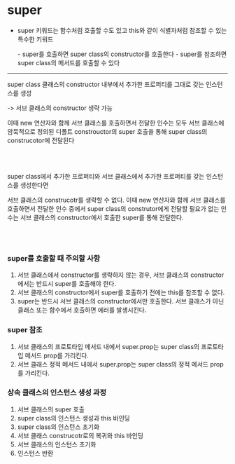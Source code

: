 # super

- super 키워드는 함수처럼 호출할 수도 있고 this와 같이 식별자처럼 참조할 수 있는 특수한 키워드

  \- super를 호출하면 super class의 constructor를 호출한다
  \- super를 참조하면 super class의 메서드를 호출할 수 있다

---

super class 클래스의 constructor 내부에서 추가한 프로퍼티를 그대로 갖는 인스턴스를 생성

-> 서브 클래스의 constructor 생략 가능

이때 new 연산자와 함께 서브 클래스를 호출하면서 전달한 인수는 모두 서브 클래스에 암묵적으로 정의된 디폴트 constrouctor의 super 호출을 통해 super class의 construcotor에 전달된다

<br>

<br>

super class에서 추가한 프로퍼티와 서브 클래스에서 추가한 프로퍼티를 갖는 인스턴스를 생성한다면

서브 클래스의 construcotr를 생략할 수 없다. 이때 new 연산자와 함께 서브 클래스를 호출하면서 전달한 인수 중에서 super class의 construtor에게 전달할 필요가 없는 인수는 서브 클래스의 constructor에서 호출한 super를 통해 전달한다.

<br>

<br>

### super를 호출할 때 주의할 사항

1. 서브 클래스에서 constructor를 생략하지 않는 경우, 서브 클래스의 constructor에서는 반드시 super를 호출해야 한다.
2. 서브 클래스의 constructor에서 super를 호출하기 전에는 this를 참조할 수 없다.
3. super는 반드시 서브 클래스의 constructor에서만 호출한다. 서브 클래스가 아닌 클래스 또는 함수에서 호출하면 에러를 발생시킨다.

### super 참조

1. 서브 클래스의 프로토타입 메서드 내에서 super.prop는 super class의 프로토타입 메서드 prop를 가리킨다.
2. 서브 클래스 정적 메서드 내에서 super.prop는 super class의 정적 메서드 prop를 가리킨다.

### 상속 클래스의 인스턴스 생성 과정

1. 서브 클래스의 super 호출
2. super class의 인스턴스 생성과 this 바인딩
3. super class의 인스턴스 초기화
4. 서브 클래스 construcotr로의 복귀와 this 바인딩
5. 서브 클래스의 인스턴스 초기화
6. 인스턴스 반환